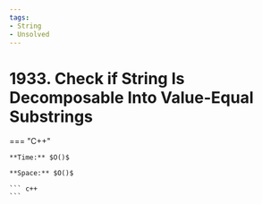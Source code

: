 ```yaml
---
tags:
- String
- Unsolved
---
```



# 1933. Check if String Is Decomposable Into Value-Equal Substrings

=== "C++"

    **Time:** $O()$

    **Space:** $O()$

    ``` c++
    ```